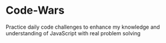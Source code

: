 # Code-Wars

Practice daily code challenges to enhance my knowledge and understanding of JavaScript with real problem solving
